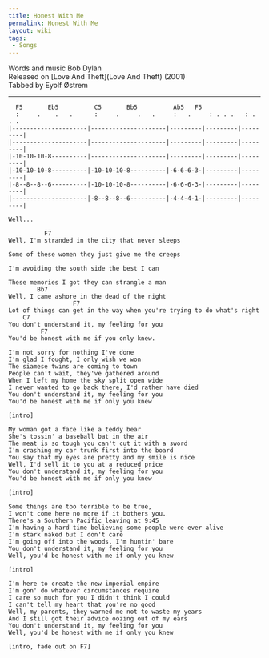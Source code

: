 ```yaml
---
title: Honest With Me
permalink: Honest With Me
layout: wiki
tags:
 - Songs
---
```


Words and music Bob Dylan  
Released on [Love And Theft](Love And Theft) (2001)  
Tabbed by Eyolf Østrem

* * * * *

      F5       Eb5          C5       Bb5          Ab5   F5
      :     .    .   .      :     .     .   .     :   .     : . . .   : . . .
    |---------------------|---------------------|---------|---------|---------|
    |---------------------|---------------------|---------|---------|---------|
    |-10-10-10-8----------|---------------------|---------|---------|---------|
    |-10-10-10-8----------|-10-10-10-8----------|-6-6-6-3-|---------|---------|
    |-8--8--8--6----------|-10-10-10-8----------|-6-6-6-3-|---------|---------|
    |---------------------|-8--8--8--6----------|-4-4-4-1-|---------|---------|
                                                                          Well...

              F7
    Well, I'm stranded in the city that never sleeps

    Some of these women they just give me the creeps

    I'm avoiding the south side the best I can

    These memories I got they can strangle a man
            Bb7
    Well, I came ashore in the dead of the night
                      F7
    Lot of things can get in the way when you're trying to do what's right
        C7
    You don't understand it, my feeling for you
             F7
    You'd be honest with me if you only knew.

    I'm not sorry for nothing I've done
    I'm glad I fought, I only wish we won
    The siamese twins are coming to town
    People can't wait, they've gathered around
    When I left my home the sky split open wide
    I never wanted to go back there, I'd rather have died
    You don't understand it, my feeling for you
    You'd be honest with me if only you knew

    [intro]

    My woman got a face like a teddy bear
    She's tossin' a baseball bat in the air
    The meat is so tough you can't cut it with a sword
    I'm crashing my car trunk first into the board
    You say that my eyes are pretty and my smile is nice
    Well, I'd sell it to you at a reduced price
    You don't understand it, my feeling for you
    You'd be honest with me if only you knew

    [intro]

    Some things are too terrible to be true,
    I won't come here no more if it bothers you.
    There's a Southern Pacific leaving at 9:45
    I'm having a hard time believing some people were ever alive
    I'm stark naked but I don't care
    I'm going off into the woods, I'm huntin' bare
    You don't understand it, my feeling for you
    Well, you'd be honest with me if only you knew

    [intro]

    I'm here to create the new imperial empire
    I'm gon' do whatever circumstances require
    I care so much for you I didn't think I could
    I can't tell my heart that you're no good
    Well, my parents, they warned me not to waste my years
    And I still got their advice oozing out of my ears
    You don't understand it, my feeling for you
    Well, you'd be honest with me if only you knew

    [intro, fade out on F7]
